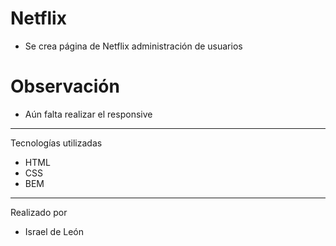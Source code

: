 # Netflix

- Se crea página de Netflix administración de usuarios

# Observación

- Aún falta realizar el responsive


---


Tecnologías utilizadas

- HTML
- CSS 
- BEM

---

Realizado por

- Israel de León
